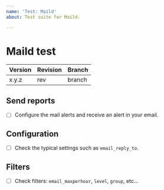```yaml
---
name: 'Test: Maild'
about: Test suite for Maild.

---
```


# Maild test

| Version | Revision | Branch |
| --- | --- | --- |
| x.y.z | rev | branch |

## Send reports

- [ ] Configure the mail alerts and receive an alert in your email.

## Configuration

- [ ] Check the typical settings such as `email_reply_to`.

## Filters

- [ ] Check filters: `email_maxperhour`, `level`, `group`, etc...
